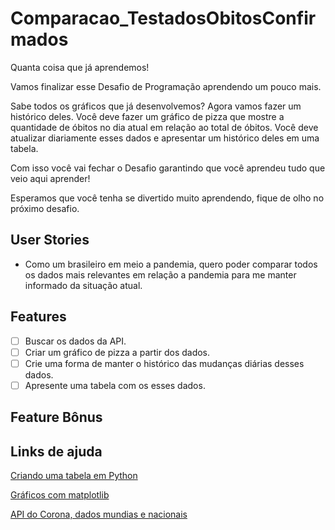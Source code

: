 # Comparacao_TestadosObitosConfirmados
Quanta coisa que já aprendemos!

Vamos finalizar esse Desafio de Programação aprendendo um pouco mais.

Sabe todos os gráficos que já desenvolvemos? Agora vamos fazer um histórico deles. Você deve fazer um gráfico de pizza que mostre a quantidade de óbitos no dia atual em relação ao total de óbitos. Você deve atualizar diariamente esses dados e apresentar um histórico deles em uma tabela.

Com isso você vai fechar o Desafio garantindo que você aprendeu tudo que veio aqui aprender!

Esperamos que você tenha se divertido muito aprendendo, fique de olho no próximo desafio.

## User Stories
* Como um brasileiro em meio a pandemia, quero poder comparar todos os dados mais relevantes em relação a pandemia para me manter informado da situação atual.

## Features
-   [ ] Buscar os dados da API.
-   [ ] Criar um gráfico de pizza a partir dos dados.
-   [ ] Crie uma forma de manter o histórico das mudanças diárias desses dados.
-   [ ] Apresente uma tabela com os esses dados.

## Feature Bônus

## Links de ajuda
[Criando uma tabela em Python](https://medium.com/0-umas/criando-uma-tabela-em-python-5a7c95d093e2)

[Gráficos com matplotlib](https://matplotlib.org/3.2.1/tutorials/introductory/sample_plots.html)

[API do Corona, dados mundias e nacionais](https://github.com/devarthurribeiro/covid19-brazil-api)
